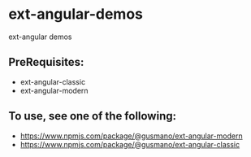 # ext-angular-demos
ext-angular demos

## PreRequisites:
* ext-angular-classic
* ext-angular-modern

## To use, see one of the following:
* https://www.npmjs.com/package/@gusmano/ext-angular-modern
* https://www.npmjs.com/package/@gusmano/ext-angular-classic
